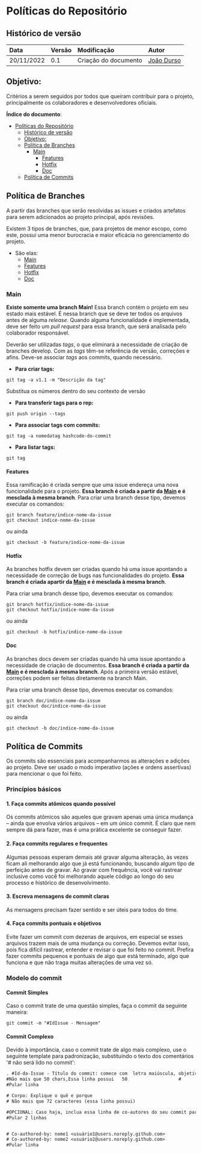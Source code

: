 # Políticas do Repositório

## Histórico de versão

| Data | Versão | Modificação | Autor |
| :- | :- | :- | :- |
| 20/11/2022 | 0.1    | Criação do documento | [João Durso](https://github.com/jvsdurso)| 

## Objetivo:

Critérios a serem seguidos por todos que queiram contribuir para o projeto, principalmente os colaboradores e desenvolvedores oficiais.

**Índice do documento**:

- [Políticas do Repositório](#políticas-do-repositório)
  - [Histórico de versão](#histórico-de-versão)
  - [Objetivo:](#objetivo)
  - [Política de Branches](#política-de-branches)
    - [Main](#Main)
      - [Features](#features)
      - [Hotfix](#hotfix)
      - [Doc](#doc)
  - [Política de Commits](#política-de-commits)

## Política de Branches

A partir das branches que serão resolvidas as issues e criados artefatos para serem adicionados ao projeto principal, após revisões.

Existem 3 tipos de branches, que, para projetos de menor escopo, como este, possui uma menor burocracia e maior eficácia no gerenciamento do projeto.

- São elas:
  - [Main](#Main)
  - [Features](#features)
  - [Hotfix](#hotfix)
  - [Doc](#doc)

### Main

**Existe somente uma branch Main!** Essa branch contém o projeto em seu estado mais estável. É nessa branch que se deve ter todos os arquivos antes de alguma _release_. Quando alguma funcionalidade é implementada, deve ser feito um _pull request_ para essa branch, que será analisada pelo colaborador responsável.

Deverão ser utilizadas _tags_, o que eliminará a necessidade de criação de branches develop. Com as _tags_ têm-se referência de versão, correções e afins. Deve-se associar _tags_ aos commits, quando necessário.

- **Para criar tags:**

``` git
git tag -a v1.1 -m "Descrição da tag"
```

Substitua os números dentro do seu contexto de versão

- **Para transferir tags para o rep:**

``` git
git push origin --tags
```

- **Para associar tags com commits:**

``` git
git tag -a nomedatag hashcode-do-commit
```

- **Para listar tags:**

``` git
git tag
```

#### Features

Essa ramificação é criada sempre que uma issue endereça uma nova funcionalidade para o projeto. **Essa branch é criada a partir da [Main](#Main) e é mesclada à mesma branch**. Para criar uma branch desse tipo, devemos executar os comandos:

```git
git branch feature/indice-nome-da-issue
git checkout indice-nome-da-issue
```

ou ainda

```git
git checkout -b feature/indice-nome-da-issue
```

#### Hotfix

As branches hotfix devem ser criadas quando há uma issue apontando a necessidade de correção de bugs nas funcionalidades do projeto. **Essa branch é criada apartir da [Main](#Main) e é mesclada à mesma branch**.

Para criar uma branch desse tipo, devemos executar os comandos:

```git
git branch hotfix/indice-nome-da-issue
git checkout hotfix/indice-nome-da-issue
```

ou ainda

```git
git checkout -b hotfix/indice-nome-da-issue
```

#### Doc

As branches docs devem ser criadas quando há uma issue apontando a necessidade de criação de documentos. **Essa branch é criada a partir da [Main](#Main) e é mesclada à mesma branch**. Após a primeira versão estável, correções podem ser feitas diretamente na branch Main.

Para criar uma branch desse tipo, devemos executar os comandos:

```git
git branch doc/indice-nome-da-issue
git checkout doc/indice-nome-da-issue
```

ou ainda

```git
git checkout -b doc/indice-nome-da-issue
```

## Política de Commits

Os commits são essenciais para acompanharmos as alterações e adições ao projeto. 
Deve ser usado o modo imperativo (ações e ordens assertivas) para mencionar o que foi feito.

### Princípios básicos

####  1. Faça commits atômicos quando possível

Os commits atômicos são aqueles que gravam apenas uma única mudança – ainda que envolva vários arquivos – em um único commit. É claro que nem sempre dá para fazer, mas é uma prática excelente se conseguir fazer.


####  2. Faça commits regulares e frequentes

Algumas pessoas esperam demais até gravar alguma alteração, às vezes ficam ali melhorando algo que já está funcionando, buscando algum tipo de perfeição antes de gravar. Ao gravar com frequência, você vai rastrear inclusive como você foi melhorando aquele código ao longo do seu processo e histórico de desenvolvimento.


####  3. Escreva mensagens de commit claras

As mensagens precisam fazer sentido e ser úteis para todos do time.

#### 4. Faça commits pontuais e objetivos

Evite fazer um commit com dezenas de arquivos, em especial se esses arquivos trazem mais de uma mudança ou correção. Devemos evitar isso, pois fica difícil rastrear, entender e revisar o que foi feito no commit. Prefira fazer commits pequenos e pontuais de algo que está terminado, algo que funciona e que não traga muitas alterações de uma vez só.

### Modelo do commit
#### Commit Simples
Caso o commit trate de uma questão simples, faça o commit da seguinte maneira:

```git
git commit -m "#IdIssue - Mensagem"
```
#### Commit Complexo
Devido à importância, caso o commit trate de algo mais complexo, use o seguinte template para padronização, substituindo o texto dos comentários '# não será lido no commit':

``` txt
. #Id-da-Issue - Título do commit: comece com  letra maiúscula, objetivo
#Não mais que 50 chars,Essa linha possui   50                   #
#Pular linha

# Corpo: Explique o quê e porque
# Não mais que 72 caracteres (essa linha possui)                                                                             #

#OPCIONAL: Caso haja, inclua essa linha de co-autores do seu commit para cada contribuidor.
#Pular 2 linhas


# Co-authored-by: nome1 <usuário1@users.noreply.github.com>
# Co-authored-by: nome2 <usuário2@users.noreply.github.com>
#Pular linha

```

